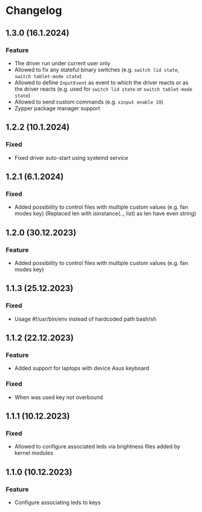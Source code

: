 # Changelog

## 1.3.0 (16.1.2024)

### Feature 

- The driver run under current user only
- Allowed to fix any stateful binary switches (e.g. `switch lid state`, `switch tablet-mode state`)
- Allowed to define `InputEvent` as event to which the driver reacts or as the driver reacts (e.g. used for `switch lid state` or `switch tablet-mode state`)
- Allowed to send custom commands (e.g. `xinput enable 19`)
- Zypper package manager support

## 1.2.2 (10.1.2024)

### Fixed

- Fixed driver auto-start using systemd service

## 1.2.1 (6.1.2024)

### Fixed

- Added possibility to control files with multiple custom values (e.g. fan modes key) (Replaced len with isinstance(.., list) as len have even string)

## 1.2.0 (30.12.2023)

### Feature

- Added possibility to control files with multiple custom values (e.g. fan modes key)

## 1.1.3 (25.12.2023)

### Fixed

- Usage #!/usr/bin/env instead of hardcoded path bash/sh 

## 1.1.2 (22.12.2023)

### Feature

- Added support for laptops with device Asus keyboard 

### Fixed

- When was used key not overbound 

## 1.1.1 (10.12.2023)

### Fixed

- Allowed to configure associated leds via brightness files added by kernel modules

## 1.1.0 (10.12.2023)

### Feature

- Configure associating leds to keys
